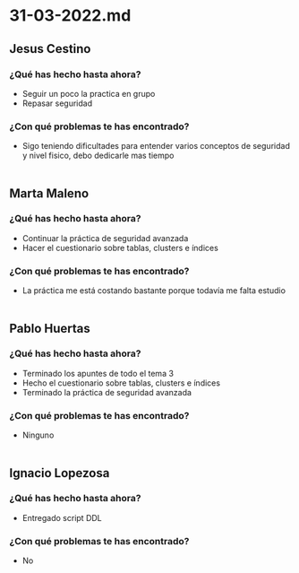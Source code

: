 # 31-03-2022.md
## Jesus Cestino
### ¿Qué has hecho hasta ahora?
- Seguir un poco la practica en grupo
- Repasar seguridad
### ¿Con qué problemas te has encontrado?
- Sigo teniendo dificultades para entender varios conceptos de seguridad y nivel fisico, debo dedicarle mas tiempo
<br><br>

## Marta Maleno
### ¿Qué has hecho hasta ahora?
- Continuar la práctica de seguridad avanzada
- Hacer el cuestionario sobre tablas, clusters e índices
### ¿Con qué problemas te has encontrado?
- La práctica me está costando bastante porque todavía me falta estudio
<br><br>
## Pablo Huertas
### ¿Qué has hecho hasta ahora?
- Terminado los apuntes de todo el tema 3
- Hecho el cuestionario sobre tablas, clusters e índices
- Terminado la práctica de seguridad avanzada
### ¿Con qué problemas te has encontrado?
- Ninguno
<br><br>

## Ignacio Lopezosa
### ¿Qué has hecho hasta ahora?
- Entregado script DDL
### ¿Con qué problemas te has encontrado?
- No
<br><br>

